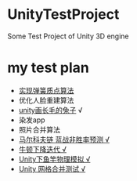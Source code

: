 # UnityTestProject
Some Test Project of Unity 3D engine

# my test plan

- [实现弹簧质点算法](https://github.com/HanochZhu/PhysicSimulation) 
- 优化人脸重建算法 
- [unity画长毛的兔子](https://github.com/ThisskyMain/FurBunny) √
- 染发app
- 照片合并算法
- [马尔科夫链 蓝战非胜率预测 √](https://github.com/HanochZhu/MyAlgorithm/tree/master/Markov)
- [牛顿下降迭代 √](https://github.com/HanochZhu/MyAlgorithm/tree/master/NewtonMathod)
- [Unity下鱼竿物理模拟 √](https://github.com/HanochZhu/UnityTestProject/tree/master/FishingRodTest)
- [Unity 网格合并测试 √](https://github.com/HanochZhu/UnityTestProject/tree/master/CombineMesh)
